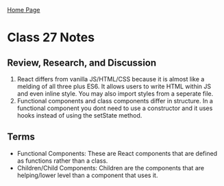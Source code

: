 [Home Page](https://devaoc.github.io/reading-notes/)

# Class 27 Notes

## Review, Research, and Discussion

1. React differs from vanilla JS/HTML/CSS because it is almost like a melding of all three plus ES6. It allows users to write HTML within JS and even inline style. You may also import styles from a seperate file.
2. Functional components and class components differ in structure. In a functional component you dont need to use a constructor and it uses hooks instead of using the setState method.

## Terms

- Functional Components: These are React components that are defined as functions rather than a class.
- Children/Child Components: Children are the components that are helping/lower level than a component that uses it.
